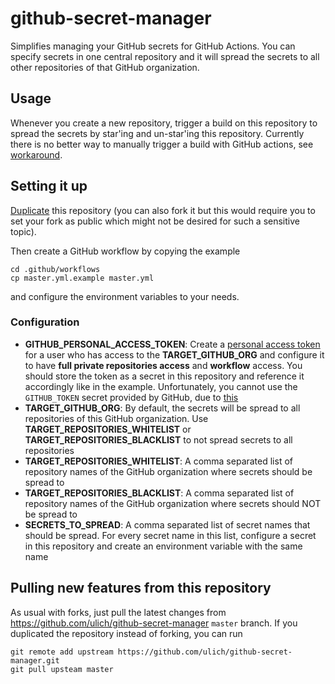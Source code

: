 # github-secret-manager

Simplifies managing your GitHub secrets for GitHub Actions. You can specify secrets in one central repository and it will spread the secrets to all other repositories of that GitHub organization.

## Usage

Whenever you create a new repository, trigger a build on this repository to spread the secrets by star'ing and un-star'ing this repository. Currently there is no better way to manually trigger a build with GitHub actions, see [workaround](https://dev.to/s_abderemane/manual-trigger-with-github-actions-279e).

## Setting it up

[Duplicate](https://help.github.com/en/github/creating-cloning-and-archiving-repositories/duplicating-a-repository) this repository (you can also fork it but this would require you to set your fork as public which might not be desired for such a sensitive topic).

Then create a GitHub workflow by copying the example

    cd .github/workflows
    cp master.yml.example master.yml

and configure the environment variables to your needs.

### Configuration

* **GITHUB_PERSONAL_ACCESS_TOKEN**: Create a [personal access token](https://github.com/settings/tokens) for a user who has access to the **TARGET_GITHUB_ORG** and configure it to have **full private repositories access** and **workflow** access. You should store the token as a secret in this repository and reference it accordingly like in the example. Unfortunately, you cannot use the `GITHUB_TOKEN` secret provided by GitHub, due to [this](https://help.github.com/en/actions/configuring-and-managing-workflows/authenticating-with-the-github_token)
* **TARGET_GITHUB_ORG**: By default, the secrets will be spread to all repositories of this GitHub organization. Use **TARGET_REPOSITORIES_WHITELIST** or **TARGET_REPOSITORIES_BLACKLIST** to not spread secrets to all repositories
* **TARGET_REPOSITORIES_WHITELIST**: A comma separated list of repository names of the GitHub organization where secrets should be spread to
* **TARGET_REPOSITORIES_BLACKLIST**: A comma separated list of repository names of the GitHub organization where secrets should NOT be spread to
* **SECRETS_TO_SPREAD**: A comma separated list of secret names that should be spread. For every secret name in this list, configure a secret in this repository and create an environment variable with the same name


## Pulling new features from this repository

As usual with forks, just pull the latest changes from https://github.com/ulich/github-secret-manager `master` branch. If you duplicated the repository instead of forking, you can run

    git remote add upstream https://github.com/ulich/github-secret-manager.git
    git pull upsteam master
